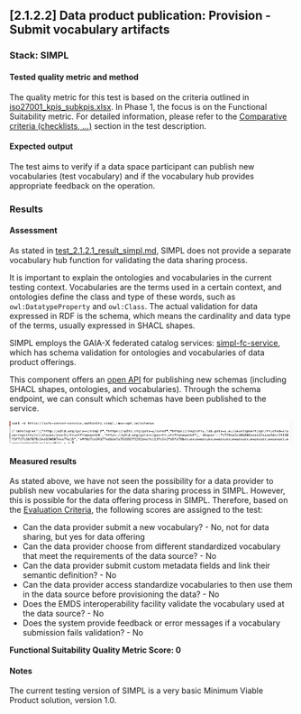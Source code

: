 ## [2.1.2.2] Data product publication: Provision - Submit vocabulary artifacts
### Stack: SIMPL

#### Tested quality metric and method

The quality metric for this test is based on the criteria outlined in [iso27001_kpis_subkpis.xlsx](../../../../../design_decisions/background_info/iso27001_kpis_subkpis.xlsx).
In Phase 1, the focus is on the Functional Suitability metric. For detailed information, please refer to the [Comparative criteria (checklists, ...)](./test.md#comparative-criteria-checklists-) section in the test description.

#### Expected output
The test aims to verify if a data space participant can publish new vocabularies (test vocabulary) and if the vocabulary hub provides appropriate feedback on the operation.
### Results
#### Assessment
As stated in [test_2.1.2.1_result_simpl.md](../test_2_1_2_1/result_simpl.md), SIMPL does not provide a separate vocabulary hub function for validating the data sharing process.

It is important to explain the ontologies and vocabularies in the current testing context. Vocabularies are the terms used in a certain context, and ontologies define the class and type of these words, such as `owl:DatatypeProperty` and `owl:Class`. The actual validation for data expressed in RDF is the schema, which means the cardinality and data type of the terms, usually expressed in SHACL shapes.

SIMPL employs the GAIA-X federated catalog services: [simpl-fc-service](https://code.europa.eu/simpl/simpl-open/development/gaia-x-edc/simpl-fc-service), 
which has schema validation for ontologies and vocabularies of data product offerings. 

This component offers an [open API](https://code.europa.eu/simpl/simpl-open/development/gaia-x-edc/simpl-fc-service/-/blob/main/openapi/fc_openapi.yaml?ref_type=heads) for publishing new schemas (including SHACL shapes, ontologies, and vocabularies).
Through the schema endpoint, we can consult which schemas have been published to the service.

![shacl.png](images/shacl.png)

#### Measured results
As stated above, we have not seen the possibility for a data provider to publish new vocabularies for the data sharing process in SIMPL. However, this is possible for the data offering process in SIMPL. Therefore, based on the [Evaluation Criteria](./test.md#evaluation-criteria-), the following scores are assigned to the test:

- Can the data provider submit a new vocabulary? - No, not for data sharing, but yes for data offering
- Can the data provider choose from different standardized vocabulary that meet the requirements of the data source? - No
- Can the data provider submit custom metadata fields and link their semantic definition? - No
- Can the data provider access standardize vocabularies to then use them in the data source before provisioning the data? - No
- Does the EMDS interoperability facility validate the vocabulary used at the data source? - No
- Does the system provide feedback or error messages if a vocabulary submission fails validation? - No 


**Functional Suitability Quality Metric Score: 0**

#### Notes
The current testing version of SIMPL is a very basic Minimum Viable Product solution, version 1.0. 